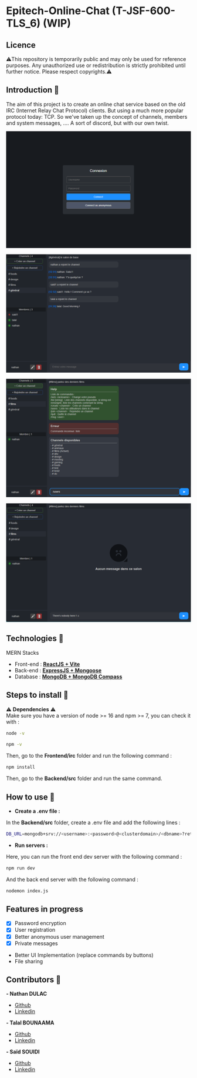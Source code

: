 # Epitech-Online-Chat (T-JSF-600-TLS_6) (WIP)

## Licence

⚠️This repository is temporarily public and may only be used for reference purposes. Any unauthorized use or redistribution is strictly prohibited until further notice. Please respect copyrights.⚠️

## Introduction 📖
The aim of this project is to create an online chat service based on the old IRC (Internet Relay Chat Protocol) clients.
But using a much more popular protocol today: TCP.
So we've taken up the concept of channels, members and system messages, ....
A sort of discord, but with our own twist.


![Screenshot](screenshot_connexion.png)

![Screenshot](screenshot_classic.png)

![Screenshot](screenshot_command.png)

![Screenshot](screenshot_nomessages.png)


## Technologies 💯

MERN Stacks
- Front-end : **[ReactJS + Vite](https://fr.react.dev/)**
- Back-end : **[ExpressJS + Mongoose](https://expressjs.com/fr/)**
- Database : **[MongoDB + MongoDB Compass](https://www.mongodb.com/fr-fr)**

## Steps to install 📝
⚠️ **Dependencies** ⚠️<br>
Make sure you have a version of node >= 16 and npm >= 7, you can check it with : 
```bash
node -v
```
```bash
npm -v
```

Then, go to the **Frontend/irc** folder and run the following command : 
```bash
npm install
```

Then, go to the **Backend/src** folder and run the same command.

## How to use 🚀
- **Create a .env file :**

In the **Backend/src** folder, create a .env file and add the following lines : 
```bash
DB_URL=mongodb+srv://<username>:<password>@<clusterdomain>/<dbname>?retryWrites=true&w=majority
```

- **Run servers :**

Here, you can run the front end dev server with the following command : 
```bash
npm run dev
``` 

And the back end server with the following command : 
```bash
nodemon index.js
```

## Features in progress

- [x] Password encryption 
- [x] User registration
- [x] Better anonymous user management
- [x] Private messages
- Better UI Implementation (replace commands by buttons)
- File sharing


## Contributors 💪 
**- Nathan DULAC** <br>
- [Github](https://github.com/Torahime3)
- [Linkedin](https://www.linkedin.com/in/nathan-dulac-2aa654257/)<br>

**- Talal BOUNAAMA** <br>
- [Github](https://github.com/TalalBoni)
- [Linkedin](https://www.linkedin.com/in/talal-bounaama/)<br>

**- Saïd SOUIDI** <br>
- [Github](https://github.com/VagabondSEC)
- [Linkedin](https://www.linkedin.com/in/saïd-souidi-560253240/)<br>

